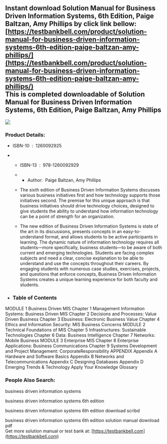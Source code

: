 Instant download **Solution Manual for Business Driven Information Systems, 6th Edition, Paige Baltzan, Amy Phillips** by click link bellow:  
[https://testbankbell.com/product/solution-manual-for-business-driven-information-systems-6th-edition-paige-baltzan-amy-phillips/](https://testbankbell.com/product/solution-manual-for-business-driven-information-systems-6th-edition-paige-baltzan-amy-phillips/)  
This is completed downloadable of Solution Manual for Business Driven Information Systems, 6th Edition, Paige Baltzan, Amy Phillips
-----------------------------------------------------------------------------------------------------------------------------------


![](https://testbankbell.com/wp-content/uploads/2023/05/9781260004717_SolutionManual.jpeg)
### Product Details:


* ISBN-10 ‏ : ‎ 1260092925
* * ISBN-13 ‏ : ‎ 978-1260092929
  * * Author:  Paige Baltzan, Amy Phillips
   
  * The sixth edition of Business Driven Information Systems discusses various business initiatives first and how technology supports those initiatives second. The premise for this unique approach is that business initiatives should drive technology choices, designed to give students the ability to understand how information technology can be a point of strength for an organization.
  * The new edition of Business Driven Information Systems is state of the art in its discussions, presents concepts in an easy-to-understand format, and allows students to be active participants in learning. The dynamic nature of information technology requires all students―more specifically, business students―to be aware of both current and emerging technologies. Students are facing complex subjects and need a clear, concise explanation to be able to understand and use the concepts throughout their careers. By engaging students with numerous case studies, exercises, projects, and questions that enforce concepts, Business Driven Information Systems creates a unique learning experience for both faculty and students.
 
* ### Table of Contents

MODULE 1 Business Driven MIS
Chapter 1 Management Information Systems: Business Driven MIS
Chapter 2 Decisions and Processes: Value Driven Business
Chapter 3 Ebusiness: Electronic Business Value
Chapter 4 Ethics and Information Security: MIS Business Concerns
MODULE 2 Technical Foundations of MIS
Chapter 5 Infrastructures: Sustainable Technologies
Chapter 6 Data: Business Intelligence
Chapter 7 Networks: Mobile Business
MODULE 3 Enterprise MIS
Chapter 8 Enterprise Applications: Business Communications
Chapter 9 Systems Development and Project Management: CorporateResponsibility
APPENDIX
Appendix A Hardware and Software Basics
Appendix B Networks and Telecommunications
Appendix C Designing Databases
Appendix D Emerging Trends & Technology
Apply Your Knowledge
Glossary


 ### People Also Search:


 business driven information systems

 business driven information systems 6th edition

 business driven information systems 6th edition download scribd

 business driven information systems 6th edition solution manual download pdf  
  Get more solution manual or test bank at: [https://testbankbell.com](https://testbankbell.com)
